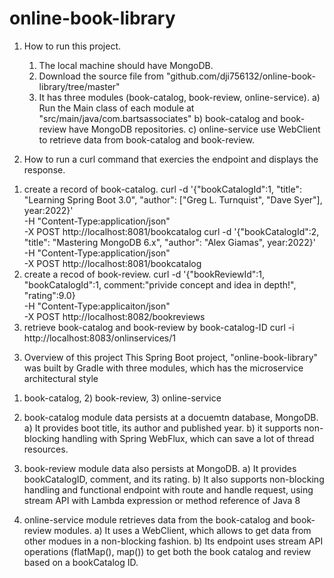 # online-book-library
1. How to run this project.
   1) The local machine should have MongoDB.
   2) Download the source file from "github.com/dji756132/online-book-library/tree/master"
   3) It has three modules (book-catalog, book-review, online-service).
      a) Run the Main class of each module at "src/main/java/com.bartsassociates"
      b) book-catalog and book-review have MongoDB repositories.
      c) online-service use WebClient to retrieve data from book-catalog and book-review.

2. How to run a curl command that exercies the endpoint and displays the response.
  1) create a record of book-catalog.
     curl -d '{"bookCatalogId":1, "title": "Learning Spring Boot 3.0", "author": ["Greg L. Turnquist", "Dave Syer"], year:2022}' \
          -H "Content-Type:application/json" \
          -X POST http://localhost:8081/bookcatalog
     curl -d '{"bookCatalogId":2, "title": "Mastering MongoDB 6.x", "author": "Alex Giamas", year:2022}' \
          -H "Content-Type:application/json" \
          -X POST http://localhost:8081/bookcatalog
  2) create a recod of book-review.
     curl -d '{"bookReviewId":1, "bookCatalogId":1, comment:"privide concept and idea in depth!", "rating":9.0} \
          -H "Content-Type:applicaiton/json" \
          -X POST http://localhost:8082/bookreviews
  3) retrieve book-catalog and book-review by book-catalog-ID
     curl -i http://localhost:8083/onlinservices/1

3. Overview of this project
This Spring Boot project, "online-book-library" was built by Gradle with three modules,
which has the microservice architectural style
1) book-catalog, 2) book-review, 3) online-service

1) book-catalog module data persists at a docuemtn database, MongoDB.
  a) It provides boot title, its author and published year.
  b) it supports non-blocking handling with Spring WebFlux, which can save a lot of thread resources.

2) book-review module data also persists at MongoDB. 
  a) It provides bookCatalogID, comment, and its rating.
  b) It also supports non-blocking handling and functional endpoint with route and handle request,
     using stream API with Lambda expression or method reference of Java 8

3) online-service module retrieves data from the book-catalog and book-review modules.
  a) It uses a WebClient, which allows to get data from other modues in a non-blocking fashion.
  b) Its endpoint uses stream API operations (flatMap(), map())
    to get both the book catalog and review based on a bookCatalog ID.


